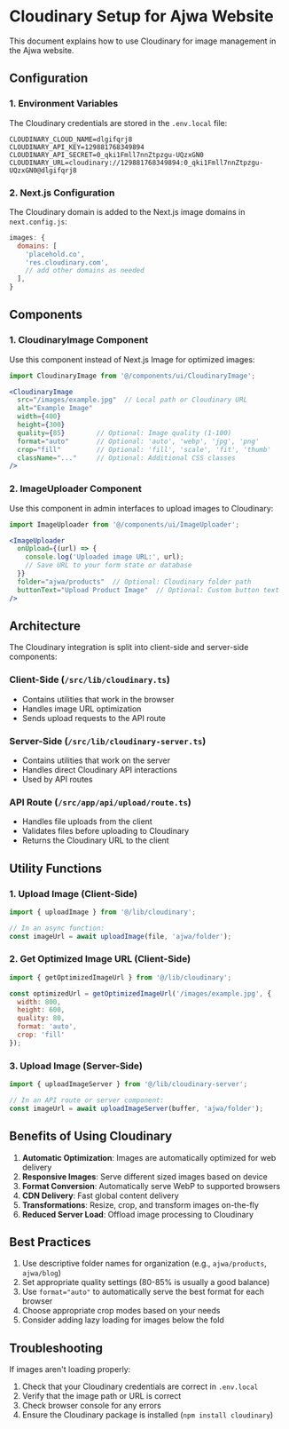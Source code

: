 # Cloudinary Setup for Ajwa Website

This document explains how to use Cloudinary for image management in the Ajwa website.

## Configuration

### 1. Environment Variables

The Cloudinary credentials are stored in the `.env.local` file:

```
CLOUDINARY_CLOUD_NAME=dlgifqrj8
CLOUDINARY_API_KEY=129881768349894
CLOUDINARY_API_SECRET=0_qki1Fmll7nnZtpzgu-UQzxGN0
CLOUDINARY_URL=cloudinary://129881768349894:0_qki1Fmll7nnZtpzgu-UQzxGN0@dlgifqrj8
```

### 2. Next.js Configuration

The Cloudinary domain is added to the Next.js image domains in `next.config.js`:

```javascript
images: {
  domains: [
    'placehold.co',
    'res.cloudinary.com',
    // add other domains as needed
  ],
}
```

## Components

### 1. CloudinaryImage Component

Use this component instead of Next.js Image for optimized images:

```jsx
import CloudinaryImage from '@/components/ui/CloudinaryImage';

<CloudinaryImage
  src="/images/example.jpg"  // Local path or Cloudinary URL
  alt="Example Image"
  width={400}
  height={300}
  quality={85}        // Optional: Image quality (1-100)
  format="auto"       // Optional: 'auto', 'webp', 'jpg', 'png'
  crop="fill"         // Optional: 'fill', 'scale', 'fit', 'thumb'
  className="..."     // Optional: Additional CSS classes
/>
```

### 2. ImageUploader Component

Use this component in admin interfaces to upload images to Cloudinary:

```jsx
import ImageUploader from '@/components/ui/ImageUploader';

<ImageUploader
  onUpload={(url) => {
    console.log('Uploaded image URL:', url);
    // Save URL to your form state or database
  }}
  folder="ajwa/products"  // Optional: Cloudinary folder path
  buttonText="Upload Product Image"  // Optional: Custom button text
/>
```

## Architecture

The Cloudinary integration is split into client-side and server-side components:

### Client-Side (`/src/lib/cloudinary.ts`)
- Contains utilities that work in the browser
- Handles image URL optimization
- Sends upload requests to the API route

### Server-Side (`/src/lib/cloudinary-server.ts`)
- Contains utilities that work on the server
- Handles direct Cloudinary API interactions
- Used by API routes

### API Route (`/src/app/api/upload/route.ts`)
- Handles file uploads from the client
- Validates files before uploading to Cloudinary
- Returns the Cloudinary URL to the client

## Utility Functions

### 1. Upload Image (Client-Side)

```js
import { uploadImage } from '@/lib/cloudinary';

// In an async function:
const imageUrl = await uploadImage(file, 'ajwa/folder');
```

### 2. Get Optimized Image URL (Client-Side)

```js
import { getOptimizedImageUrl } from '@/lib/cloudinary';

const optimizedUrl = getOptimizedImageUrl('/images/example.jpg', {
  width: 800,
  height: 600,
  quality: 80,
  format: 'auto',
  crop: 'fill'
});
```

### 3. Upload Image (Server-Side)

```js
import { uploadImageServer } from '@/lib/cloudinary-server';

// In an API route or server component:
const imageUrl = await uploadImageServer(buffer, 'ajwa/folder');
```

## Benefits of Using Cloudinary

1. **Automatic Optimization**: Images are automatically optimized for web delivery
2. **Responsive Images**: Serve different sized images based on device
3. **Format Conversion**: Automatically serve WebP to supported browsers
4. **CDN Delivery**: Fast global content delivery
5. **Transformations**: Resize, crop, and transform images on-the-fly
6. **Reduced Server Load**: Offload image processing to Cloudinary

## Best Practices

1. Use descriptive folder names for organization (e.g., `ajwa/products`, `ajwa/blog`)
2. Set appropriate quality settings (80-85% is usually a good balance)
3. Use `format="auto"` to automatically serve the best format for each browser
4. Choose appropriate crop modes based on your needs
5. Consider adding lazy loading for images below the fold

## Troubleshooting

If images aren't loading properly:

1. Check that your Cloudinary credentials are correct in `.env.local`
2. Verify that the image path or URL is correct
3. Check browser console for any errors
4. Ensure the Cloudinary package is installed (`npm install cloudinary`)
